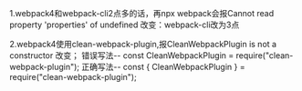 1.webpack4和webpack-cli2点多的话，再npx webpack会报Cannot read property 'properties' of undefined
  改变：webpack-cli改为3点

2.webpack4使用clean-webpack-plugin,报CleanWebpackPlugin is not a constructor
  改变；
  错误写法--
  const CleanWebpackPlugin = require("clean-webpack-plugin");
  正确写法--
  const { CleanWebpackPlugin } = require("clean-webpack-plugin");

